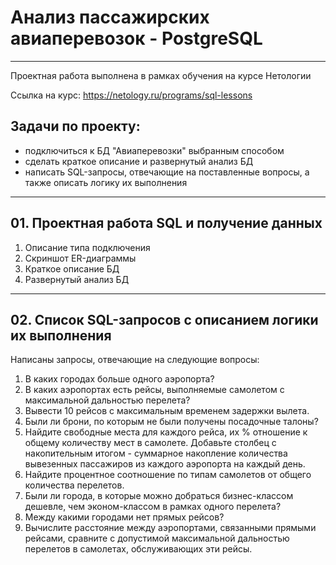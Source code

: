 # Анализ пассажирских авиаперевозок - PostgreSQL

---

Проектная работа выполнена в рамках обучения на курсе Нетологии

Ссылка на курс: https://netology.ru/programs/sql-lessons

## Задачи по проекту:
- подключиться к БД "Авиаперевозки" выбранным способом
- сделать краткое описание и развернутый анализ БД
- написать SQL-запросы, отвечающие на поставленные вопросы,
а также описать логику их выполнения

---

## 01. Проектная работа SQL и получение данных

1. Описание типа подключения
2. Скриншот ER-диаграммы
3. Краткое описание БД
4. Развернутый анализ БД

---

## 02. Список SQL-запросов с описанием логики их выполнения

Написаны запросы, отвечающие на следующие вопросы:

1. В каких городах больше одного аэропорта?
2. В каких аэропортах есть рейсы, выполняемые самолетом с максимальной дальностью перелета?
3. Вывести 10 рейсов с максимальным временем задержки вылета.
4. Были ли брони, по которым не были получены посадочные талоны?
5. Найдите свободные места для каждого рейса, их % отношение к общему количеству мест в самолете.
Добавьте столбец с накопительным итогом - суммарное накопление количества вывезенных пассажиров из каждого аэропорта на каждый день.
6. Найдите процентное соотношение по типам самолетов от общего количества перелетов.
7. Были ли города, в которые можно  добраться бизнес-классом дешевле, чем эконом-классом в рамках одного перелета?
8. Между какими городами нет прямых рейсов?
9. Вычислите расстояние между аэропортами, связанными прямыми рейсами, сравните с допустимой максимальной дальностью перелетов в самолетах, обслуживающих эти рейсы.
